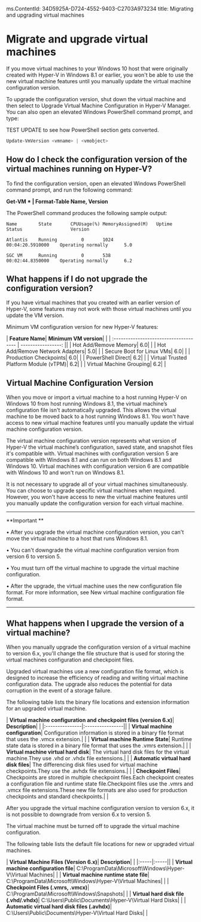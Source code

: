 ms.ContentId: 34D5925A-D724-4552-9403-C2703A973234 
title: Migrating and upgrading virtual machines

# Migrate and upgrade virtual machines

If you move virtual machines to your Windows 10 host that were originally created with Hyper-V in Windows 8.1 or earlier, you won't be able to use the new virtual machine features until you manually update the virtual machine configuration version.

To upgrade the configuration version, shut down the virtual machine and then select to Upgrade Virtual Machine Configuration in Hyper-V Manager. You can also open an elevated Windows PowerShell command prompt, and type:

TEST UPDATE to see how PowerShell section gets converted.

 ```PowerShell
Update-VmVersion <vmname> | <vmobject>
 ```



## How do I check the configuration version of the virtual machines running on Hyper-V?

To find the configuration version, open an elevated Windows PowerShell command prompt, and run the following command:

**Get-VM * | Format-Table Name, Version**

The PowerShell command produces the following sample output:

```
Name        State       CPUUsage(%) MemoryAssigned(M)   Uptime              Status                  Version

Atlantis    Running         0       1024                00:04:20.5910000    Operating normally      5.0

SGC VM      Running         0       538                 00:02:44.8350000    Operating normally      6.2
```


## What happens if I do not upgrade the configuration version?

If you have virtual machines that you created with an earlier version of Hyper-V, some features may not work with those virtual machines until you update the VM version.

Minimum VM configuration version for new Hyper-V features:

| **Feature Name**| **Minimum VM version**| |
| :------------------------------------- | -----------------: ||
| Hot Add/Remove Memory| 6.0| |
| Hot Add/Remove Network Adapters| 5.0| |
| Secure Boot for Linux VMs| 6.0| |
| Production Checkpoints| 6.0| |
| PowerShell Direct| 6.2| |
| Virtual Trusted Platform Module (vTPM)| 6.2| |
| Virtual Machine Grouping| 6.2| |



## Virtual Machine Configuration Version

When you move or import a virtual machine to a host running Hyper-V on Windows 10 from host running Windows 8.1, the virtual machine’s configuration file isn't automatically upgraded. This allows the virtual machine to be moved back to a host running Windows 8.1. You won't have access to new virtual machine features until you manually update the virtual machine configuration version.

The virtual machine configuration version represents what version of Hyper-V the virtual machine’s configuration, saved state, and snapshot files it's compatible with. Virtual machines with configuration version 5 are compatible with Windows 8.1 and can run on both Windows 8.1 and Windows 10. Virtual machines with configuration version 6 are compatible with Windows 10 and won't run on Windows 8.1.

It is not necessary to upgrade all of your virtual machines simultaneously. You can choose to upgrade specific virtual machines when required. However, you won't have access to new the virtual machine features until you manually update the configuration version for each virtual machine.


----------------

**Important **

• After you upgrade the virtual machine configuration version, you can't move the virtual machine to a host that runs Windows 8.1.

• You can't downgrade the virtual machine configuration version from version 6 to version 5.

• You must turn off the virtual machine to upgrade the virtual machine configuration.

• After the upgrade, the virtual machine uses the new configuration file format. For more information, see New virtual machine configuration file format.

--------






## What happens when I upgrade the version of a virtual machine?

When you manually upgrade the configuration version of a virtual machine to version 6.x, you'll change the file structure that is used for storing the virtual machines configuration and checkpoint files.

Upgraded virtual machines use a new configuration file format, which is designed to increase the efficiency of reading and writing virtual machine configuration data. The upgrade also reduces the potential for data corruption in the event of a storage failure.

The following table lists the binary file locations and extension information for an upgraded virtual machine.

| **Virtual machine configuration and checkpoint files (version 6.x)**| **Description**| |
|:---------------|:----------------||
| **Virtual machine configuration**| Configuration information is stored in a binary file format that uses the .vmcx extension.| |
| **Virtual machine Runtime State**| Runtime state data is stored in a binary file format that uses the .vmrs extension.| |
| **Virtual machine virtual hard disk**| The virtual hard disk files for the virtual machine.They use .vhd or .vhdx file extensions.| |
| **Automatic  virtual hard disk files**| The differencing disk files used for virtual machine checkpoints.They use the .avhdx file extensions.| |
| **Checkpoint Files**| Checkpoints are stored in multiple checkpoint files.Each checkpoint creates a configuration file and runtime state file.Checkpoint files use the .vmrs and .vmcx file extensions.These new file formats are also used for production checkpoints and standard checkpoints.| |

After you upgrade the virtual machine configuration version to version 6.x, it is not possible to downgrade from version 6.x to version 5.

The virtual machine must be turned off to upgrade the virtual machine configuration.

The following table lists the default file locations for new or upgraded virtual machines.

| **Virtual Machine Files (Version 6.x)**| **Description**| |
|:-----|:-----||
| **Virtual machine configuration file**| C:\ProgramData\Microsoft\Windows\Hyper-V\Virtual Machines| |
| **Virtual machine runtime state file**| C:\ProgramData\Microsoft\Windows\Hyper-V\Virtual Machines| |
| **Checkpoint Files (.vmrs, .vmcx)**| C:\ProgramData\Microsoft\Windows\Snapshots| |
| **Virtual hard disk file (.vhd/.vhdx)**| C:\Users\Public\Documents\Hyper-V\Virtual Hard Disks| |
| **Automatic virtual hard disk files (.avhdx)**| C:\Users\Public\Documents\Hyper-V\Virtual Hard Disks| |








<!--HONumber=Jan16_HO1-->
